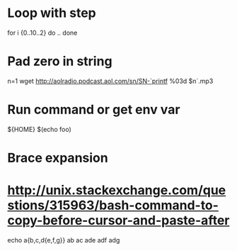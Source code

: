 # Loop with step
for i {0..10..2}
do
  ..
done

# Pad zero in string
n=1
wget http://aolradio.podcast.aol.com/sn/SN-`printf %03d $n`.mp3

# Run command or get env var
${HOME}
$(echo foo)

# Brace expansion 
# http://unix.stackexchange.com/questions/315963/bash-command-to-copy-before-cursor-and-paste-after
echo a{b,c,d{e,f,g}}
ab ac ade adf adg